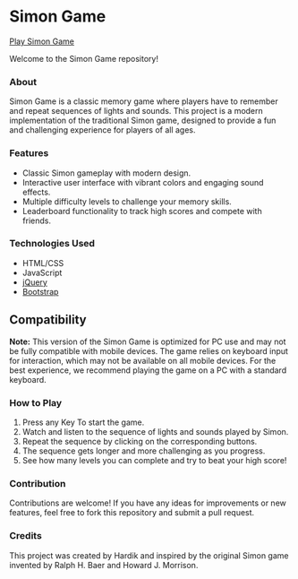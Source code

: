 # Simon Game
[Play Simon Game](https://simon-game-buzz.vercel.app/)

Welcome to the Simon Game repository!

### About
Simon Game is a classic memory game where players have to remember and repeat sequences of lights and sounds. This project is a modern implementation of the traditional Simon game, designed to provide a fun and challenging experience for players of all ages.

### Features
- Classic Simon gameplay with modern design.
- Interactive user interface with vibrant colors and engaging sound effects.
- Multiple difficulty levels to challenge your memory skills.
- Leaderboard functionality to track high scores and compete with friends.


### Technologies Used
- HTML/CSS
- JavaScript
- [jQuery](https://jquery.com/)
- [Bootstrap](https://getbootstrap.com/)
  
 ## Compatibility

**Note:** This version of the Simon Game is optimized for PC use and may not be fully compatible with mobile devices. The game relies on keyboard input for interaction, which may not be available on all mobile devices. For the best experience, we recommend playing the game on a PC with a standard keyboard.


### How to Play
1. Press any Key To start the game.
2. Watch and listen to the sequence of lights and sounds played by Simon.
3. Repeat the sequence by clicking on the corresponding buttons.
4. The sequence gets longer and more challenging as you progress.
5. See how many levels you can complete and try to beat your high score!

### Contribution
Contributions are welcome! If you have any ideas for improvements or new features, feel free to fork this repository and submit a pull request.

### Credits
This project was created by Hardik and inspired by the original Simon game invented by Ralph H. Baer and Howard J. Morrison.


